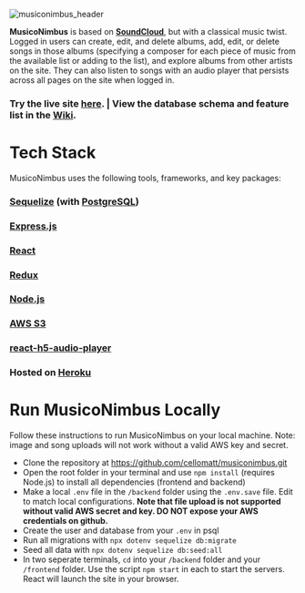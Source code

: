 ![musiconimbus_header](https://user-images.githubusercontent.com/70362985/106419949-42a7f780-641f-11eb-8607-26359f76fb68.png)


**MusicoNimbus** is based on **[SoundCloud](https://soundcloud.com/)**, but with a classical music twist.
Logged in users can create, edit, and delete albums, add, edit, or delete songs in those albums (specifying a composer for each piece of music from the available list or adding to the list), and explore albums from other artists on the site.
They can also listen to songs with an audio player that persists across all pages on the site when logged in.

### Try the live site <a href=https://musiconimbus.herokuapp.com/>here</a>. <b>|</b> View the database schema and feature list in the <a href="https://github.com/cellomatt/musiconimbus/wiki">Wiki</a>.



# Tech Stack
MusicoNimbus uses the following tools, frameworks, and key packages:

### [Sequelize](https://sequelize.org/) (with [PostgreSQL](https://www.postgresql.org/))
### [Express.js](https://expressjs.com/)
### [React](https://reactjs.org/)
### [Redux](https://react-redux.js.org/)
### [Node.js](http://nodejs.org/)
### [AWS S3](https://aws.amazon.com/s3/)
### [react-h5-audio-player](https://www.npmjs.com/package/react-h5-audio-player)
### Hosted on [Heroku](https://www.heroku.com)



# Run MusicoNimbus Locally
Follow these instructions to run MusicoNimbus on your local machine. Note: image and song uploads will not work without a valid AWS key and secret.

- Clone the repository at https://github.com/cellomatt/musiconimbus.git
- Open the root folder in your terminal and use ```npm install``` (requires Node.js) to install all dependencies (frontend and backend)
- Make a local ```.env``` file in the ```/backend``` folder using the ```.env.save``` file. Edit to match local configurations. <b>Note that file upload is not supported without valid AWS secret and key. DO NOT expose your AWS credentials on github.</b>
- Create the user and database from your ```.env``` in psql
- Run all migrations with ```npx dotenv sequelize db:migrate```
- Seed all data with ```npx dotenv sequelize db:seed:all```
- In two seperate terminals, ```cd``` into your ```/backend``` folder and your ```/frontend``` folder. Use the script ```npm start``` in each to start the servers. React will launch the site in your browser.
